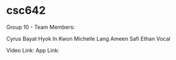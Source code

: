 # csc642
Group 10 - Team Members:

Cyrus Bayat
Hyok In Kwon
Michelle Lang
Ameen Safi
Ethan Vocal

Video Link:
App Link:
